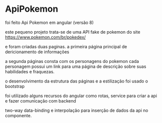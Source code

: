 # ApiPokemon

foi feito Api Pokemon em angular (versão 8)

este pequeno projeto trata-se de uma API fake de pokemon do site https://www.pokemon.com/br/pokedex/

e foram  criadas duas paginas. a primeira página principal de dericionamento de informações

a segunda páginas consta com os personagens do pokemon cada personagem possui um link para uma página de descrição 
sobre suas habilidades e fraquezas.

o desenvolvimento da estrutura das páginas e a estilização foi usado o bootstrap

foi utilizado alguns recursos do angular como rotas, service para criar a api e fazer comunicação com backend

two-way data-binding  e interpolação para inserção de dados da api no componente.

